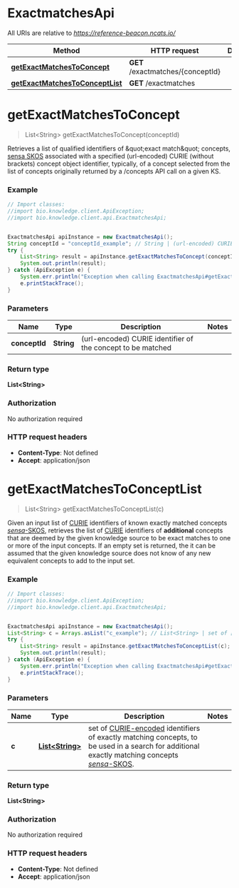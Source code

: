 # ExactmatchesApi

All URIs are relative to *https://reference-beacon.ncats.io/*

Method | HTTP request | Description
------------- | ------------- | -------------
[**getExactMatchesToConcept**](ExactmatchesApi.md#getExactMatchesToConcept) | **GET** /exactmatches/{conceptId} | 
[**getExactMatchesToConceptList**](ExactmatchesApi.md#getExactMatchesToConceptList) | **GET** /exactmatches | 


<a name="getExactMatchesToConcept"></a>
# **getExactMatchesToConcept**
> List&lt;String&gt; getExactMatchesToConcept(conceptId)



Retrieves a list of qualified identifiers of \&quot;exact match\&quot; concepts, [sensa SKOS](http://www.w3.org/2004/02/skos/core#exactMatch) associated with a specified (url-encoded) CURIE (without brackets) concept object identifier,  typically, of a concept selected from the list of concepts originally returned by a /concepts API call on a given KS.  

### Example
```java
// Import classes:
//import bio.knowledge.client.ApiException;
//import bio.knowledge.client.api.ExactmatchesApi;


ExactmatchesApi apiInstance = new ExactmatchesApi();
String conceptId = "conceptId_example"; // String | (url-encoded) CURIE identifier of the concept to be matched
try {
    List<String> result = apiInstance.getExactMatchesToConcept(conceptId);
    System.out.println(result);
} catch (ApiException e) {
    System.err.println("Exception when calling ExactmatchesApi#getExactMatchesToConcept");
    e.printStackTrace();
}
```

### Parameters

Name | Type | Description  | Notes
------------- | ------------- | ------------- | -------------
 **conceptId** | **String**| (url-encoded) CURIE identifier of the concept to be matched |

### Return type

**List&lt;String&gt;**

### Authorization

No authorization required

### HTTP request headers

 - **Content-Type**: Not defined
 - **Accept**: application/json

<a name="getExactMatchesToConceptList"></a>
# **getExactMatchesToConceptList**
> List&lt;String&gt; getExactMatchesToConceptList(c)



Given an input list of [CURIE](https://www.w3.org/TR/curie/) identifiers of known exactly matched concepts [*sensa*-SKOS](http://www.w3.org/2004/02/skos/core#exactMatch), retrieves the list of [CURIE](https://www.w3.org/TR/curie/) identifiers of **additional** concepts that are deemed by the given knowledge source to be exact matches to one or more of the input concepts.  If an empty set is returned, the it can be assumed that the given knowledge source does not know of any new equivalent concepts to add to the input set. 

### Example
```java
// Import classes:
//import bio.knowledge.client.ApiException;
//import bio.knowledge.client.api.ExactmatchesApi;


ExactmatchesApi apiInstance = new ExactmatchesApi();
List<String> c = Arrays.asList("c_example"); // List<String> | set of [CURIE-encoded](https://www.w3.org/TR/curie/) identifiers of exactly matching concepts, to be used in a search for additional exactly matching concepts [*sensa*-SKOS](http://www.w3.org/2004/02/skos/core#exactMatch). 
try {
    List<String> result = apiInstance.getExactMatchesToConceptList(c);
    System.out.println(result);
} catch (ApiException e) {
    System.err.println("Exception when calling ExactmatchesApi#getExactMatchesToConceptList");
    e.printStackTrace();
}
```

### Parameters

Name | Type | Description  | Notes
------------- | ------------- | ------------- | -------------
 **c** | [**List&lt;String&gt;**](String.md)| set of [CURIE-encoded](https://www.w3.org/TR/curie/) identifiers of exactly matching concepts, to be used in a search for additional exactly matching concepts [*sensa*-SKOS](http://www.w3.org/2004/02/skos/core#exactMatch).  |

### Return type

**List&lt;String&gt;**

### Authorization

No authorization required

### HTTP request headers

 - **Content-Type**: Not defined
 - **Accept**: application/json


